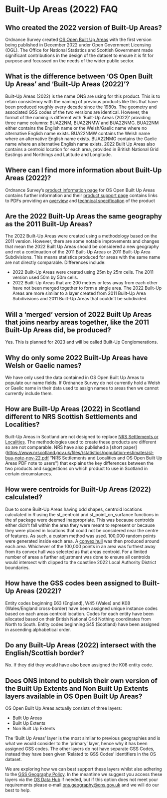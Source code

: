 # Built-Up Areas (2022) FAQ

## Who created the 2022 version of Built-Up Areas?
Ordnance Survey created [OS Open Built Up Areas](https://osdatahub.os.uk/downloads/open/BuiltUpAreas "OS Open Built Up Areas Download Page") with the first version being published in December 2022 under Open Government Licensing (OGL). The Office for National Statistics and Scottish Government made significant contributions in the design of the dataset to ensure it is fit for purpose and focussed on the needs of the wider public sector.

## What is the difference between ‘OS Open Built Up Areas’ and ‘Built-Up Areas (2022)’?
Built-Up Areas (2022) is the name ONS are using for this product. This is to retain consistency with the naming of previous products like this that have been produced roughly every decade since the 1980s. The geometry and associated GSS codes of the two versions are identical. However, the format of the naming is different with ‘Built-Up Areas (2022)’ providing three name columns: BUA22NM, BUA22NMW and BUA22NMG. BUA22NM either contains the English name or the Welsh/Gaelic name where no alternative English name exists. BUA22NMW contains the Welsh name where an alternative English name exists. BUA22NMG contains the Gaelic name where an alternative English name exists. 2022 Built Up Areas also contains a centroid location for each area, provided in British National Grid Eastings and Northings and Latitude and Longitude. 

## Where can I find more information about Built-Up Areas (2022)?
Ordnance Survey’s [product information page]( https://www.ordnancesurvey.co.uk/business-government/products/os-open-built-up-areas "OS Open Built Up Areas Product Information Page") for OS Open Built Up Areas contains further information and their [product support page]( https://www.ordnancesurvey.co.uk/business-government/tools-support/os-open-built-up-areas "OS Open Built Up Areas Product Support Page") contains links to PDFs providing an [overview]( https://www.ordnancesurvey.co.uk/documents/product-support/user-guide/os-open-built-up-areas-overview.pdf "OS Open Built Up Areas Overview PDF") and [technical specification]( https://www.ordnancesurvey.co.uk/documents/product-support/tech-spec/os-open-built-up-areas-technical-specification.pdf "OS Open Built Up Areas Technical Specification PDF") of the product

## Are the 2022 Built-Up Areas the same geography as the 2011 Built-Up Areas?
The 2022 Built-Up Areas were created using a methodology based on the 2011 version. However, there are some notable improvements and changes that mean the 2022 Built Up Areas should be considered a new geography and not a continuation of the 2011 Built-Up Areas or 2011 Built-Up Area Subdivisions. This means statistics produced for areas with the same name are not directly comparable. 
Differences include:
* 2022 Built-Up Areas were created using 25m by 25m cells. The 2011 version used 50m by 50m cells.
* 2022 Built-Up Areas that are 200 metres or less away from each other have not been merged together to form a single area. The 2022 Built-Up Areas are more similar to a layer created from 2011 Built-Up Area Subdivisions and 2011 Built-Up Areas that couldn’t be subdivided.

## Will a ‘merged’ version of 2022 Built Up Areas that joins nearby areas together, like the 2011 Built-Up Areas did, be produced?
Yes. This is planned for 2023 and will be called Built-Up Conglomerations.

## Why do only some 2022 Built-Up Areas have Welsh or Gaelic names?
We have only used the data contained in OS Open Built Up Areas to populate our name fields. If Ordnance Survey do not currently hold a Welsh or Gaelic name in their data used to assign names to areas then we cannot currently include them.

## How are Built-Up Areas (2022) in Scotland different to NRS Scottish Settlements and Localities?
Built-Up Areas in Scotland are not designed to replace [NRS Settlements or Localities](https://www.nrscotland.gov.uk/statistics-and-data/statistics/statistics-by-theme/population/population-estimates/settlements-and-localities "NRS Settlements or Localities webpage"). The methodologies used to create these products are different so are not comparable. NRS have also published a [short paper](https://www.nrscotland.gov.uk/files//statistics/population-estimates/sl-bua-note-nov-22.pdf “NRS Settlements and Localities and OS Open Built Up Areas PDF note to users") that explains the key differences between the two products and suggestions on which product to use in Scotland in certain circumstances. 

## How were centroids for Built-Up Areas (2022) calculated?
Due to some Built-Up Areas having odd shapes, centroid locations calculated in R using the st_centroid and st_point_on_surfance functions in the sf package were deemed inappropriate. This was because centroids either didn’t fall within the area they were meant to represent or because they were placed in locations that could not be considered near the centre of features. As such, a custom method was used. 100,000 random points were generated inside each area. A [convex hull]( https://en.wikipedia.org/wiki/Convex_hull "Convex hull Wikipedia page") was then produced around each area. Whichever of the 100,000 points in an area was furthest away from its convex hull was selected as that areas centroid. For a limited number of areas a further adjustment was done to ensure all centroids would intersect with clipped to the coastline 2022 Local Authority District boundaries.

## How have the GSS codes been assigned to Built-Up Areas (2022)?
Entity codes beginning E63 (England), W45 (Wales) and K08 (Wales/England cross-border) have been assigned unique instance codes based on each areas centroid location. Codes for each entity have been allocated based on their British National Grid Nothing coordinates from North to South. Entity codes beginning S45 (Scotland) have been assigned in ascending alphabetical order. 

## Do any Built-Up Areas (2022) intersect with the English/Scottish border?
No. If they did they would have also been assigned the K08 entity code.

## Does ONS intend to publish their own version of the Built Up Extents and Non Built Up Extents layers available in OS Open Built Up Areas?
OS Open Built Up Areas actually consists of three layers:
* Built Up Areas
* Built Up Extents
* Non Built Up Extents

The ‘Built Up Areas’ layer is the most similar to previous geographies and is what we would consider to the ‘primary’ layer, hence why it has been assigned GSS codes. The other layers do not have separate GSS Codes, instead they have been given ‘Related to GSS Codes’ identifiers in the OS dataset. 

We are exploring how we can best support these layers whilst also adhering to the [GSS Geography Policy](https://analysisfunction.civilservice.gov.uk/policy-store/gss-geography-policy/ "GSS Geography Policy"). In the meantime we suggest you access these layers via the [OS Data Hub](https://osdatahub.os.uk/downloads/open/BuiltUpAreas "OS Open Built Up Areas Download Page") if needed, but if this option does not meet your requirements please e-mail ons.geography@ons.gov.uk and we will do our best to help. 
